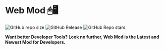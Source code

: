 # Web Mod 🖱🖥

<img alt="GitHub repo size" src="https://img.shields.io/github/repo-size/SandwichOriginal/Web-Mod"> <img alt="GitHub Release" src="https://img.shields.io/github/v/release/SandwichOriginal/Web-Mod"> <img alt="GitHub Repo stars" src="https://img.shields.io/github/stars/SandwichOriginal/Web-Mod">


**Want better Developer Tools? Look no further, Web Mod is the Latest and Newest Mod for Developers.**

